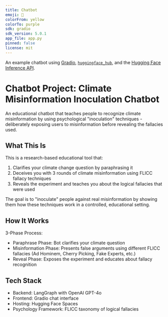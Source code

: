 ```yaml
---
title: Chatbot
emoji: 💬
colorFrom: yellow
colorTo: purple
sdk: gradio
sdk_version: 5.0.1
app_file: app.py
pinned: false
license: mit
---
```


An example chatbot using [Gradio](https://gradio.app), [`huggingface_hub`](https://huggingface.co/docs/huggingface_hub/v0.22.2/en/index), and the [Hugging Face Inference API](https://huggingface.co/docs/api-inference/index).

# Chatbot Project: Climate Misinformation Inoculation Chatbot

An educational chatbot that teaches people to recognize climate misinformation by using psychological "inoculation" techniques - deliberately exposing users to misinformation before revealing the fallacies used.

## What This Is

This is a research-based educational tool that:

1. Clarifies your climate change question by paraphrasing it
2. Deceives you with 3 rounds of climate misinformation using FLICC fallacy techniques
3. Reveals the experiment and teaches you about the logical fallacies that were used

The goal is to "inoculate" people against real misinformation by showing them how these techniques work in a controlled, educational setting.

## How It Works

3-Phase Process:

- Paraphrase Phase: Bot clarifies your climate question
- Misinformation Phase: Presents false arguments using different FLICC fallacies (Ad Hominem, Cherry Picking, Fake Experts, etc.)
- Reveal Phase: Exposes the experiment and educates about fallacy recognition

## Tech Stack

- Backend: LangGraph with OpenAI GPT-4o
- Frontend: Gradio chat interface
- Hosting: Hugging Face Spaces
- Psychology Framework: FLICC taxonomy of logical fallacies